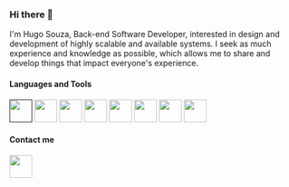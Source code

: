 ### Hi there 👋

I'm Hugo Souza, Back-end Software Developer, interested in design and development of highly scalable and available systems. I seek as much experience and knowledge as possible, which allows me to share and develop things that impact everyone's experience.

#### Languages and Tools

[<img src="https://cdn.jsdelivr.net/gh/devicons/devicon/icons/nodejs/nodejs-original.svg" width="40" height="40" />]()
<img src="https://cdn.jsdelivr.net/gh/devicons/devicon/icons/go/go-original.svg" width="40" height="40" />
<img src="https://cdn.jsdelivr.net/gh/devicons/devicon/icons/java/java-original.svg" width="40" height="40" />
<img src="https://cdn.jsdelivr.net/gh/devicons/devicon/icons/git/git-original.svg" width="40" height="40" />
<img src="https://cdn.jsdelivr.net/gh/devicons/devicon/icons/postgresql/postgresql-original.svg" width="40" height="40" />
<img src="https://cdn.jsdelivr.net/gh/devicons/devicon/icons/mongodb/mongodb-original.svg" width="40" height="40" />
<img src="https://cdn.jsdelivr.net/gh/devicons/devicon/icons/docker/docker-original.svg" width="40" height="40" />
<img src="https://cdn.jsdelivr.net/gh/devicons/devicon/icons/apachekafka/apachekafka-original.svg" width="40" height="40" />

#### Contact me

[<img src="https://cdn.jsdelivr.net/gh/devicons/devicon/icons/linkedin/linkedin-original.svg" width="40" height="40" />](https://www.linkedin.com/in/hugosrc)
